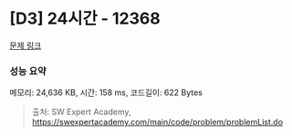 # [D3] 24시간 - 12368 

[문제 링크](https://swexpertacademy.com/main/code/problem/problemDetail.do?contestProbId=AXsEBlLqedsDFARX) 

### 성능 요약

메모리: 24,636 KB, 시간: 158 ms, 코드길이: 622 Bytes



> 출처: SW Expert Academy, https://swexpertacademy.com/main/code/problem/problemList.do